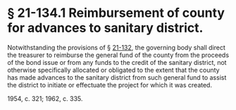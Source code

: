 # § 21-134.1 Reimbursement of county for advances to sanitary district.

<p>Notwithstanding the provisions of § <a href='http://law.lis.virginia.gov/vacode/21-132/'>21-132</a>, the governing body shall direct the treasurer to reimburse the general fund of the county from the proceeds of the bond issue or from any funds to the credit of the sanitary district, not otherwise specifically allocated or obligated to the extent that the county has made advances to the sanitary district from such general fund to assist the district to initiate or effectuate the project for which it was created.</p><p>1954, c. 321; 1962, c. 335.</p>